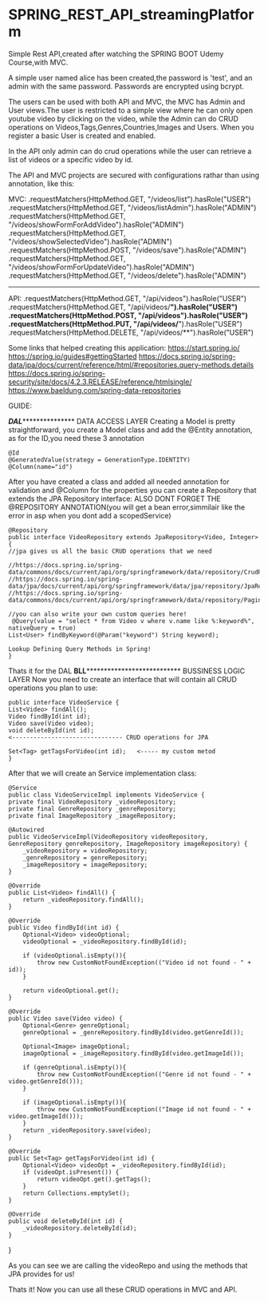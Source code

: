 # SPRING_REST_API_streamingPlatform
Simple Rest API,created after watching the SPRING BOOT Udemy Course,with MVC.

A simple user named alice has been created,the password is 'test', and an admin with the same password.
Passwords are encrypted using bcrypt.

The users can be used with both API and MVC, the MVC has Admin and User views.The user is restricted to a simple view where he can only open youtube video by clicking on the 
video, while the Admin can do CRUD operations on Videos,Tags,Genres,Countries,Images and Users.
When you register a basic User is created and enabled.

In the API only admin can do crud operations while the user can retrieve a list of videos or a specific video by id.

The API and MVC projects are secured with configurations rathar than using annotation, like this: 

MVC:
.requestMatchers(HttpMethod.GET, "/videos/list").hasRole("USER")
.requestMatchers(HttpMethod.GET, "/videos/listAdmin").hasRole("ADMIN")
.requestMatchers(HttpMethod.GET, "/videos/showFormForAddVideo").hasRole("ADMIN")
.requestMatchers(HttpMethod.GET, "/videos/showSelectedVideo").hasRole("ADMIN")
.requestMatchers(HttpMethod.POST, "/videos/save").hasRole("ADMIN")
.requestMatchers(HttpMethod.GET, "/videos/showFormForUpdateVideo").hasRole("ADMIN")
.requestMatchers(HttpMethod.GET, "/videos/delete").hasRole("ADMIN")
                                
********************************************************************************************************************************
API:
  .requestMatchers(HttpMethod.GET, "/api/videos").hasRole("USER")
  .requestMatchers(HttpMethod.GET, "/api/videos/**").hasRole("USER")
  .requestMatchers(HttpMethod.POST, "/api/videos").hasRole("USER")
  .requestMatchers(HttpMethod.PUT, "/api/videos/**").hasRole("USER")
  .requestMatchers(HttpMethod.DELETE, "/api/videos/**").hasRole("USER")


Some links that helped creating this application: 
https://start.spring.io/
https://spring.io/guides#gettingStarted
https://docs.spring.io/spring-data/jpa/docs/current/reference/html/#repositories.query-methods.details
https://docs.spring.io/spring-security/site/docs/4.2.3.RELEASE/reference/htmlsingle/
https://www.baeldung.com/spring-data-repositories

GUIDE:

*******************************************************DAL**********************************************************************
DATA ACCESS LAYER
Creating a Model is pretty straightforward, you create a Model class and add the @Entity annotation,
as for the ID,you need these 3 annotation 

    @Id
    @GeneratedValue(strategy = GenerationType.IDENTITY)
    @Column(name="id")

After you have created a class and added all needed annotation for validation and @Column for the properties you can create a Repository that extends the JPA Repository interface:
ALSO DONT FORGET THE @REPOSITORY ANNOTATION(you will get a bean error,simmilair like the error in asp when you dont add a scopedService)

    @Repository
    public interface VideoRepository extends JpaRepository<Video, Integer> {
    //jpa gives us all the basic CRUD operations that we need

    //https://docs.spring.io/spring-data/commons/docs/current/api/org/springframework/data/repository/CrudRepository.html
    //https://docs.spring.io/spring-data/jpa/docs/current/api/org/springframework/data/jpa/repository/JpaRepository.html
    //https://docs.spring.io/spring-data/commons/docs/current/api/org/springframework/data/repository/PagingAndSortingRepository.html

    //you can also write your own custom queries here!
     @Query(value = "select * from Video v where v.name like %:keyword%", nativeQuery = true)
    List<User> findByKeyword(@Param("keyword") String keyword);

    Lookup Defining Query Methods in Spring!
    }

Thats it for the DAL
**************************************************BLL*****************************************************************************
BUSSINESS LOGIC LAYER
Now you need to create an interface that will contain all CRUD operations you plan to use: 

    public interface VideoService {
    List<Video> findAll();
    Video findById(int id);
    Video save(Video video);
    void deleteById(int id);
    <------------------------------- CRUD operations for JPA
  
    Set<Tag> getTagsForVideo(int id);   <----- my custom metod
    }


After that we will create an Service implementation class: 

    @Service
    public class VideoServiceImpl implements VideoService {
    private final VideoRepository _videoRepository;
    private final GenreRepository _genreRepository;
    private final ImageRepository _imageRepository;

    @Autowired
    public VideoServiceImpl(VideoRepository videoRepository, GenreRepository genreRepository, ImageRepository imageRepository) {
        _videoRepository = videoRepository;
        _genreRepository = genreRepository;
        _imageRepository = imageRepository;
    }

    @Override
    public List<Video> findAll() {
        return _videoRepository.findAll();
    }

    @Override
    public Video findById(int id) {
        Optional<Video> videoOptional;
        videoOptional = _videoRepository.findById(id);

        if (videoOptional.isEmpty()){
            throw new CustomNotFoundException(("Video id not found - " + id));
        }

        return videoOptional.get();
    }

    @Override
    public Video save(Video video) {
        Optional<Genre> genreOptional;
        genreOptional = _genreRepository.findById(video.getGenreId());

        Optional<Image> imageOptional;
        imageOptional = _imageRepository.findById(video.getImageId());

        if (genreOptional.isEmpty()){
            throw new CustomNotFoundException(("Genre id not found - " + video.getGenreId()));
        }

        if (imageOptional.isEmpty()){
            throw new CustomNotFoundException(("Image id not found - " + video.getImageId()));
        }
        return _videoRepository.save(video);
    }

    @Override
    public Set<Tag> getTagsForVideo(int id) {
        Optional<Video> videoOpt = _videoRepository.findById(id);
        if (videoOpt.isPresent()) {
            return videoOpt.get().getTags();
        }
        return Collections.emptySet();
    }

    @Override
    public void deleteById(int id) {
        _videoRepository.deleteById(id);
    }
}

As you can see we are calling the videoRepo and using the methods that JPA provides for us!

Thats it! Now you can use all these CRUD operations in MVC and API.







